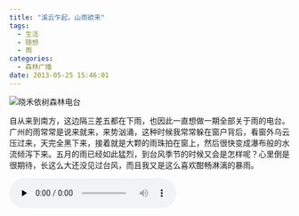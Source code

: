 ```yaml
---
title: "溪云乍起，山雨欲来"
tags:
  - 生活
  - 随想
  - 雨
categories:
  - 森林广播
date: 2013-05-25 15:46:01
---
```


![晓禾依树森林电台](../../../images/radiocover/radio_054.jpg) 

自从来到南方，这边隔三差五都在下雨，也因此一直想做一期全部关于雨的电台。广州的雨常常是说来就来，来势汹涌，这种时候我常常躲在窗户背后，看窗外乌云压过来，天完全黑下来，接着就是大颗的雨珠拍在窗上，然后很快变成瀑布般的水流倾泻下来。五月的雨已经如此猛烈，到台风季节的时候又会是怎样呢？心里倒是很期待，长这么大还没见过台风，而且我又是这么喜欢酣畅淋漓的暴雨。   

<audio id="audio" controls="" preload="none">
  <source id="mp3" src="http://www.coletree.com/radio/coletree_radio_054.mp3">
</audio>